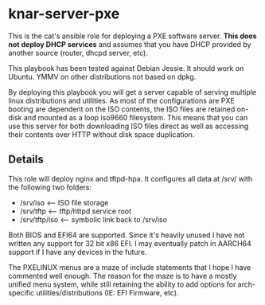 # knar-server-pxe

This is the cat's ansible role for deploying a PXE software server.  **This does not deploy DHCP services** and assumes that
you have DHCP provided by another source (router, dhcpd server, etc).

This playbook has been tested against Debian Jessie.  It should work on Ubuntu.  YMMV on other distributions not based on dpkg.

By deploying this playbook you will get a server capable of serving multiple linux distributions and utilities.  As most of the configurations are PXE booting are dependent on the ISO contents, the ISO files are retained on-disk and mounted as a loop iso9660
filesystem.  This means that you can use this server for both downloading ISO files direct as well as accessing their contents over HTTP
without disk space duplication.

## Details 
This role will deploy nginx and tftpd-hpa.  It configures all data at /srv/ with the following two folders:
 * /srv/iso <-- ISO file storage
 * /srv/tftp <-- tftp/httpd service root
 * /srv/tftp/iso <-- symbolic link back to /srv/iso

Both BIOS and EFI64 are supported.  Since it's heavily unused I have not written any support for 32 bit x86 EFI.  I may eventually patch in AARCH64 support if I have any devices in the future.

The PXELINUX menus are a maze of include statements that I hope I have commented well enough.  The reason for the maze is to have a mostly unified menu system, while still retaining the ability to add options for arch-specific utilities/distributions (IE: EFI Firmware, etc).

